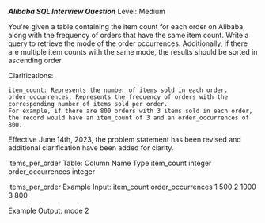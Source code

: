 ***Alibaba SQL Interview Question***
Level: Medium

You're given a table containing the item count for each order on Alibaba, along with the frequency of orders that have the same item count. Write a query to retrieve the 
mode of the order occurrences. Additionally, if there are multiple item counts with the same mode, the results should be sorted in ascending order.

Clarifications:

    item_count: Represents the number of items sold in each order.
    order_occurrences: Represents the frequency of orders with the corresponding number of items sold per order.
    For example, if there are 800 orders with 3 items sold in each order, the record would have an item_count of 3 and an order_occurrences of 800.

Effective June 14th, 2023, the problem statement has been revised and additional clarification have been added for clarity.

items_per_order Table:
Column Name    	     Type
 item_count	       integer
 order_occurrences     integer
 
items_per_order Example Input:
  item_count	  order_occurrences
      1	             500
      2	             1000
      3	             800
      
Example Output:
     mode
      2
